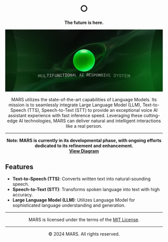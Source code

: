 <div align="center">

<!-- <img height="100" src="./static/favicon/android-chrome-512x512-label.png" alt="MARS Logo">

# Multifunctional AI Responsive System -->

<!-- [![License: MIT](https://img.shields.io/badge/License-MIT-yellow.svg)](./LICENSE)
[![Python Version](https://img.shields.io/badge/python-3.8%2B-blue)](https://www.python.org/)
[![Artificial Intelligence](https://img.shields.io/badge/Artificial--Intelligence-advanced-green)](https://openai.com/)
[![Language Model](https://img.shields.io/badge/Language--Model-latest-blueviolet)](https://openai.com/) -->

<h1 align="center">○</h1>

<p align="center">
    <strong>The future is here.</strong><br>
</p>

<img src="static\MARS-D2-gradient.jpg" alt="MARS Conceptual Model">

MARS utilizes the state-of-the-art capabilities of Language Models. Its mission is to seamlessly integrate Large Language Model (LLM), Text-to-Speech (TTS), Speech-to-Text (STT) to provide an exceptional voice AI assistant experience with fast inference speed. Leveraging these cutting-edge AI technologies, MARS can deliver natural and intelligent interactions like a real person.

---



**Note: MARS is currently in its developmental phase, with ongoing efforts dedicated to its refinement and enhancement.<br><a href="static\conceptual-model.svg">View Diagram</a>**

</div>

## Features

- **Text-to-Speech (TTS)**: Converts written text into natural-sounding speech.
- **Speech-to-Text (STT)**: Transforms spoken language into text with high accuracy.
- **Large Language Model (LLM)**: Utilizes Language Model for sophisticated language understanding and generation.

---

<div align="center">
MARS is licensed under the terms of the <a href="./LICENSE">MIT License</a>.
</div>

---

<div align="center">
© 2024 MARS. All rights reserved.
</div>
